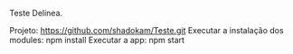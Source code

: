 Teste Delinea.

Projeto: https://github.com/shadokam/Teste.git
Executar a instalação dos modules: npm install
Executar a app: npm start
